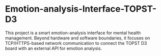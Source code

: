 # Emotion-analysis-Interface-TOPST-D3
This project is a smart emotion-analysis interface for mental health management. Beyond hardware and software boundaries, it focuses on TCP/HTTPS-based network communication to connect the TOPST D3 board with an external API for emotion analysis.
